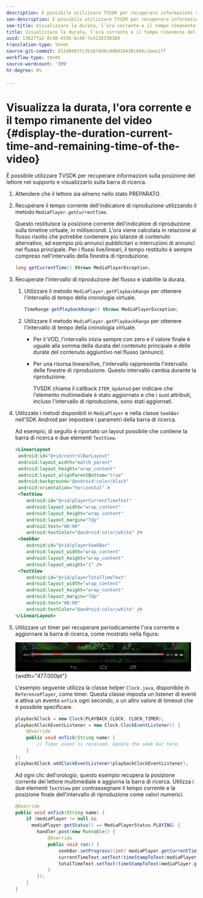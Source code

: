 ```yaml
---
description: È possibile utilizzare TVSDK per recuperare informazioni sulla posizione del lettore nel supporto e visualizzarlo sulla barra di ricerca.
seo-description: È possibile utilizzare TVSDK per recuperare informazioni sulla posizione del lettore nel supporto e visualizzarlo sulla barra di ricerca.
seo-title: Visualizzare la durata, l’ora corrente e il tempo rimanente del video
title: Visualizzare la durata, l’ora corrente e il tempo rimanente del video
uuid: 13627fa2-8cd8-4336-bc4b-7e3226330389
translation-type: tm+mt
source-git-commit: 812d04037c3b18f8d8cdd0d18430c686c3eee1ff
workflow-type: tm+mt
source-wordcount: '399'
ht-degree: 0%

---
```



# Visualizza la durata, l&#39;ora corrente e il tempo rimanente del video {#display-the-duration-current-time-and-remaining-time-of-the-video}

È possibile utilizzare TVSDK per recuperare informazioni sulla posizione del lettore nel supporto e visualizzarlo sulla barra di ricerca.

1. Attendere che il lettore sia almeno nello stato PREPARATO.
1. Recuperare il tempo corrente dell&#39;indicatore di riproduzione utilizzando il metodo `MediaPlayer.getCurrentTime`.

   Questo restituisce la posizione corrente dell&#39;indicatore di riproduzione sulla timeline virtuale, in millisecondi. L&#39;ora viene calcolata in relazione al flusso risolto che potrebbe contenere più istanze di contenuto alternativo, ad esempio più annunci pubblicitari o interruzioni di annunci nel flusso principale. Per i flussi live/lineari, il tempo restituito è sempre compreso nell&#39;intervallo della finestra di riproduzione.

   ```java
   long getCurrentTime() throws MediaPlayerException;
   ```

1. Recuperate l’intervallo di riproduzione del flusso e stabilite la durata.
   1. Utilizzare il metodo `MediaPlayer.getPlaybackRange` per ottenere l&#39;intervallo di tempo della cronologia virtuale.

      ```java
      TimeRange getPlaybackRange() throws MediaPlayerException;
      ```

   1. Utilizzare il metodo `MediaPlayer.getPlaybackRange` per ottenere l&#39;intervallo di tempo della cronologia virtuale.

      * Per il VOD, l&#39;intervallo inizia sempre con zero e il valore finale è uguale alla somma della durata del contenuto principale e delle durate del contenuto aggiuntivo nel flusso (annunci).
      * Per una risorsa lineare/live, l&#39;intervallo rappresenta l&#39;intervallo delle finestre di riproduzione. Questo intervallo cambia durante la riproduzione.

         TVSDK chiama il callback `ITEM_Updated` per indicare che l&#39;elemento multimediale è stato aggiornato e che i suoi attributi, incluso l&#39;intervallo di riproduzione, sono stati aggiornati.

1. Utilizzate i metodi disponibili in `MediaPlayer` e nella classe `SeekBar` nell&#39;SDK Android per impostare i parametri della barra di ricerca.

   Ad esempio, di seguito è riportato un layout possibile che contiene la barra di ricerca e due elementi `TextView`.

   ```xml
   <LinearLayout 
    android:id="@+id/controlBarLayout" 
    android:layout_width="match_parent" 
    android:layout_height="wrap_content" 
    android:layout_alignParentBottom="true" 
    android:background="@android:color/black" 
    android:orientation="horizontal" > 
    <TextView 
       android:id="@+id/playerCurrentTimeText" 
       android:layout_width="wrap_content" 
       android:layout_height="wrap_content" 
       android:layout_margin="7dp" 
       android:text="00:00" 
       android:textColor="@android:color/white" /> 
    <SeekBar 
       android:id="@+id/playerSeekBar" 
       android:layout_width="wrap_content" 
       android:layout_height="wrap_content" 
       android:layout_weight="1" /> 
    <TextView 
       android:id="@+id/playerTotalTimeText" 
       android:layout_width="wrap_content" 
       android:layout_height="wrap_content" 
       android:layout_margin="7dp" 
       android:text="00:00" 
       android:textColor="@android:color/white" /> 
   </LinearLayout>
   ```

1. Utilizzare un timer per recuperare periodicamente l&#39;ora corrente e aggiornare la barra di ricerca, come mostrato nella figura:

   <!--<a id="fig_689CEDDD02094C0C8E91C5195F8EAD3F"></a>-->

   ![](assets/seek-bar.jpg){width=&quot;477.000pt&quot;}

   L&#39;esempio seguente utilizza la classe helper `Clock.java`, disponibile in `ReferencePlayer`, come timer. Questa classe imposta un listener di eventi e attiva un evento `onTick` ogni secondo, o un altro valore di timeout che è possibile specificare.

   ```java
   playbackClock = new Clock(PLAYBACK_CLOCK, CLOCK_TIMER); 
   playbackClockEventListener = new Clock.ClockEventListener() { 
       @Override 
       public void onTick(String name) { 
           // Timer event is received. Update the seek bar here. 
       } 
   }; 
   playbackClock.addClockEventListener(playbackClockEventListener);
   ```

   Ad ogni clic dell&#39;orologio, questo esempio recupera la posizione corrente del lettore multimediale e aggiorna la barra di ricerca. Utilizza i due elementi `TextView` per contrassegnare il tempo corrente e la posizione finale dell&#39;intervallo di riproduzione come valori numerici.

   ```java
   @Override 
   public void onTick(String name) { 
       if (mediaPlayer != null &&  
         mediaPlayer.getStatus() == MediaPlayerStatus.PLAYING) { 
           handler.post(new Runnable() { 
               @Override 
               public void run() { 
                   seekBar.setProgress((int) mediaPlayer.getCurrentTime()); 
                   currentTimeText.setText(timeStampToText(mediaPlayer.getCurrentTime())); 
                   totalTimeText.setText(timeStampToText(mediaPlayer.getPlaybackRange().getEnd())); 
               } 
           }); 
       } 
   } 
   ```

